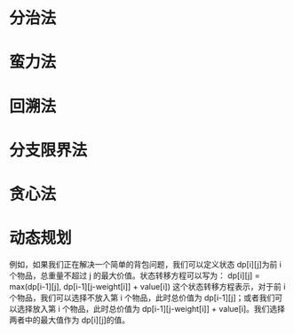 # 分治法

# 蛮力法

# 回溯法

# 分支限界法

# 贪心法

#  动态规划
例如，如果我们正在解决一个简单的背包问题，我们可以定义状态 dp[i][j]为前 i 个物品，总重量不超过 j 的最大价值。状态转移方程可以写为：
dp\[i][j] = max(dp\[i-1][j], dp\[i-1][j-weight[i]] + value[i])
这个状态转移方程表示，对于前 i 个物品，我们可以选择不放入第 i 个物品，此时总价值为 dp\[i-1][j]；或者我们可以选择放入第 i 个物品，此时总价值为 dp\[i-1][j-weight[i]] + value[i]。我们选择两者中的最大值作为 dp\[i][j]的值。
